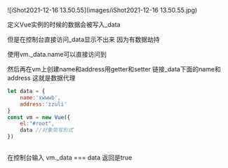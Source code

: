 ![iShot2021-12-16 13.50.55](images/iShot2021-12-16 13.50.55.jpg)

定义Vue实例的时候的数据会被写入_data

但是在控制台直接访问_data显示不出来 因为有数据劫持

使用vm._data.name可以直接访问到

然后再在vm上创建name和address用getter和setter 链接_data下面的name和address 这就是数据代理

```js
let data = {
	name:'xwwwb',
	address:'zzuli'
}
const vm = new Vue({
	el:"#root",
	data //对象简写形式
})
  
```

在控制台输入 vm._data === data 返回是true